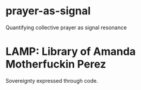 # prayer-as-signal
Quantifying collective prayer as signal resonance

# LAMP: Library of Amanda Motherfuckin Perez
Sovereignty expressed through code.
